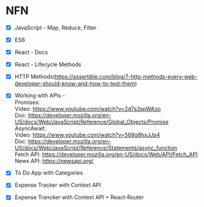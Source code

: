 # NFN

- [x] JavaScript - Map, Reduce, Filter

- [x] ES6

- [x] React - Docs

- [x] React - Lifecycle Methods

- [x] HTTP Methods(https://assertible.com/blog/7-http-methods-every-web-developer-should-know-and-how-to-test-them) 

- [x] Working with APIs -  
Promises:  
Video: https://www.youtube.com/watch?v=2d7s3spWAzo  
Doc: https://developer.mozilla.org/en-US/docs/Web/JavaScript/Reference/Global_Objects/Promise  
AsyncAwait:  
Video: https://www.youtube.com/watch?v=568g8hxJJp4  
Doc: https://developer.mozilla.org/en-US/docs/Web/JavaScript/Reference/Statements/async_function  
Fetch API: https://developer.mozilla.org/en-US/docs/Web/API/Fetch_API  
News API: https://newsapi.org/

- [x] To Do App with Categories

- [x] Expense Tracker with Context API

- [x] Expense Trancker with Context API + React-Router
